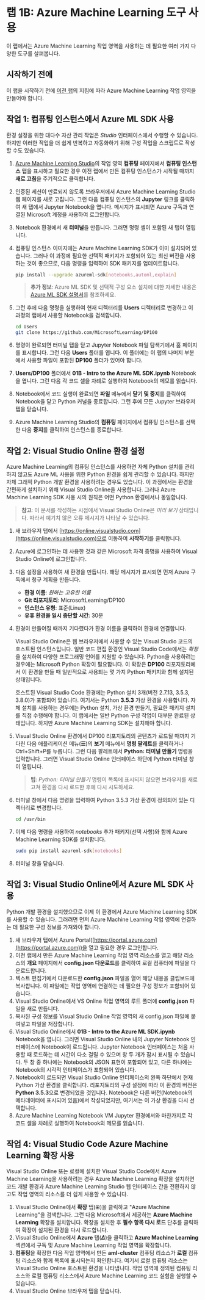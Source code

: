 ﻿# 랩 1B: Azure Machine Learning 도구 사용

이 랩에서는 Azure Machine Learning 작업 영역을 사용하는 데 필요한 여러 가지 다양한 도구를 살펴봅니다.

## 시작하기 전에

이 랩을 시작하기 전에 [이전 랩](Lab01A.md)의 지침에 따라 Azure Machine Learning 작업 영역을 만들어야 합니다.

## 작업 1: 컴퓨팅 인스턴스에서 Azure ML SDK 사용

환경 설정을 위한 대다수 자산 관리 작업은 *Studio* 인터페이스에서 수행할 수 있습니다. 하지만 이러한 작업을 더 쉽게 반복하고 자동화하기 위해 구성 작업을 스크립트로 작성할 수도 있습니다.

1. [Azure Machine Learning Studio](https://ml.azure.com)의 작업 영역 **컴퓨팅** 페이지에서 **컴퓨팅 인스턴스** 탭을 표시하고 필요한 경우 이전 랩에서 만든 컴퓨팅 인스턴스가 시작될 때까지 **새로 고침**을 주기적으로 클릭합니다.
2. 인증된 세션이 만료되지 않도록 브라우저에서 Azure Machine Learning Studio 웹 페이지를 새로 고칩니다. 그런 다음 컴퓨팅 인스턴스의 **Jupyter** 링크를 클릭하여 새 탭에서 Jupyter Notebook을 엽니다. 메시지가 표시되면 Azure 구독과 연결된 Microsoft 계정을 사용하여 로그인합니다.
3. Notebook 환경에서 새 **터미널**을 만듭니다. 그러면 명령 셸이 포함된 새 탭이 열립니다.
4. 컴퓨팅 인스턴스 이미지에는 Azure Machine Learning SDK가 이미 설치되어 있습니다. 그러나 이 과정에 필요한 선택적 패키지가 포함되어 있는 최신 버전을 사용하는 것이 좋으므로, 다음 명령을 입력하여 SDK 패키지를 업데이트합니다.

    ```bash
    pip install --upgrade azureml-sdk[notebooks,automl,explain]
    ```

    > **추가 정보**: Azure ML SDK 및 선택적 구성 요소 설치에 대한 자세한 내용은 [Azure ML SDK 설명서](https://docs.microsoft.com/python/api/overview/azure/ml/install?view=azure-ml-py)를 참조하세요.

5. 그런 후에 다음 명령을 실행하여 현재 디렉터리를 **Users** 디렉터리로 변경하고 이 과정의 랩에서 사용할 Notebook을 검색합니다.

    ```bash
    cd Users
    git clone https://github.com/MicrosoftLearning/DP100
    ```

6. 명령이 완료되면 터미널 탭을 닫고 Jupyter Notebook 파일 탐색기에서 홈 페이지를 표시합니다. 그런 다음 **Users** 폴더를 엽니다. 이 폴더에는 이 랩의 나머지 부분에서 사용할 파일이 포함된 **DP100** 폴더가 있어야 합니다.
7. **Users/DP100** 폴더에서 **01B - Intro to the Azure ML SDK.ipynb** Notebook을 엽니다. 그런 다음 각 코드 셀을 차례로 실행하여 Notebook의 메모를 읽습니다.
8. Notebook에서 코드 실행이 완료되면 **파일** 메뉴에서 **닫기 및 중지**를 클릭하여 Notebook을 닫고 Python 커널을 종료합니다. 그런 후에 모든 Jupyter 브라우저 탭을 닫습니다.
9. Azure Machine Learning Studio의 **컴퓨팅** 페이지에서 컴퓨팅 인스턴스를 선택한 다음 **중지**를 클릭하여 인스턴스를 종료합니다.

## 작업 2: Visual Studio Online 환경 설정

Azure Machine Learning의 컴퓨팅 인스턴스를 사용하면 자체 Python 설치를 관리하지 않고도 Azure ML 사용을 위한 Python 환경을 쉽게 관리할 수 있습니다. 하지만 자체 그래픽 Python 개발 환경을 사용하려는 경우도 있습니다. 이 과정에서는 환경을 간편하게 설치하기 위해 Visual Studio Online을 사용합니다. 그러나 Azure Machine Learning SDK 사용 시의 원칙은 어떤 Python 환경에서나 동일합니다.

> **참고**: 이 문서를 작성하는 시점에서 Visual Studio Online은 *미리 보기* 상태입니다. 따라서 예기치 않은 오류 메시지가 나타날 수 있습니다.

1. 새 브라우저 탭에서 [https://online.visualstudio.com](https://online.visualstudio.com)으로 이동하여 **시작하기**를 클릭합니다.
2. Azure에 로그인하는 데 사용한 것과 같은 Microsoft 자격 증명을 사용하여 Visual Studio Online에 로그인합니다.
3. 다음 설정을 사용하여 새 환경을 만듭니다. 해당 메시지가 표시되면 먼저 Azure 구독에서 청구 계획을 만듭니다.
    - **환경 이름**: *원하는 고유한 이름*
    - **Git 리포지토리**: MicrosoftLearning/DP100
    - **인스턴스 유형**: 표준(Linux)
    - **유휴 환경을 일시 중단할 시간**: 30분
4. 환경이 만들어질 때까지 기다렸다가 환경 이름을 클릭하여 환경에 연결합니다.

    Visual Studio Online은 웹 브라우저에서 사용할 수 있는 Visual Studio 코드의 호스트된 인스턴스입니다. 일반 코드 편집 환경인 Visual Studio Code에서는 *확장*을 설치하여 다양한 프로그래밍 언어를 지원할 수 있습니다. Python을 사용하려는 경우에는 Microsoft Python 확장이 필요합니다. 이 확장은 **DP100** 리포지토리에서 이 환경을 만들 때 일반적으로 사용되는 몇 가지 Python 패키지와 함께 설치된 상태입니다.

    호스트된 Visual Studio Code 환경에는 Python 설치 3개(버전 2.7.13, 3.5.3, 3.8.0)가 포함되어 있습니다. 여기서는 Python **3.5.3** 가상 환경을 사용합니다. 자체 설치를 사용하는 경우에는 Python 설치, 가상 환경 만들기, 필요한 패키지 설치를 직접 수행해야 합니다. 이 랩에서는 일반 Python 구성 작업이 대부분 완료된 상태입니다. 하지만 Azure Machine Learning SDK는 설치해야 합니다.

5. Visual Studio Online 환경에서 DP100 리포지토리의 콘텐츠가 로드될 때까지 기다린 다음 애플리케이션 메뉴(**&#9776;**)의 **보기** 메뉴에서 **명령 팔레트**를 클릭하거나 Ctrl+Shift+P를 누릅니다. 그런 다음 팔레트에서 **Python: 터미널 만들기** 명령을 입력합니다. 그러면 Visual Studio Online 인터페이스 하단에 Python 터미널 창이 열립니다.

    > **팁**: *Python: 터미널 만들기* 명령이 목록에 표시되지 않으면 브라우저를 새로 고쳐 환경을 다시 로드한 후에 다시 시도하세요.

6. 터미널 창에서 다음 명령을 입력하여 Python 3.5.3 가상 환경이 정의되어 있는 디렉터리로 변경합니다.

    ````bash
    cd /usr/bin
    ````

7. 이제 다음 명령을 사용하여 *notebooks* 추가 패키지(선택 사항)와 함께 Azure Machine Learning SDK를 설치합니다.

    ```bash
    sudo pip install azureml-sdk[notebooks]
    ```

8. 터미널 창을 닫습니다.

## 작업 3: Visual Studio Online에서 Azure ML SDK 사용

Python 개발 환경을 설치했으므로 이제 이 환경에서 Azure Machine Learning SDK를 사용할 수 있습니다. 그러려면 먼저 Azure Machine Learning 작업 영역에 연결하는 데 필요한 구성 정보를 가져와야 합니다.

1. 새 브라우저 탭에서 Azure Portal([https://portal.azure.com](https://portal.azure.com))을 열고 필요한 경우 로그인합니다.
2. 이전 랩에서 만든 Azure Machine Learning 작업 영역 리소스를 열고 해당 리소스의 **개요** 페이지에서 **config.json 다운로드**를 클릭하여 로컬 컴퓨터에 파일을 다운로드합니다.
3. 텍스트 편집기에서 다운로드한 **config.json** 파일을 열어 해당 내용을 클립보드에 복사합니다. 이 파일에는 작업 영역에 연결하는 데 필요한 구성 정보가 포함되어 있습니다.
4. Visual Studio Online에서 VS Online 작업 영역의 루트 폴더에 **config.json** 파일을 새로 만듭니다.
5. 복사된 구성 정보를 Visual Studio Online 작업 영역의 새 config.json 파일에 붙여넣고 파일을 저장합니다.
6. Visual Studio Online에서 **01B - Intro to the Azure ML SDK.ipynb** Notebook을 엽니다. 그러면 Visual Studio Online 내의 Jupyter Notebook 인터페이스에 Notebook이 로드됩니다. Jupyter Notebook 인터페이스는 처음 사용할 때 로드하는 데 시간이 다소 걸릴 수 있으며 창 두 개가 잠시 표시될 수 있습니다. 두 창 중 하나에는 Notebook의 JSON 표현이 포함되어 있고, 다른 하나에는 Notebook의 시각적 인터페이스가 포함되어 있습니다.
7. Notebook이 로드되면 Visual Studio Online 인터페이스의 왼쪽 하단에서 현재 Python 가상 환경을 클릭합니다. 리포지토리의 구성 설정에 따라 이 환경의 버전은 **Python 3.5.3**으로 변경되었을 것입니다. Notebook은 다른 버전(Notebook의 메타데이터에 표시되어 있음)에서 작성되었지만, 여기서는 이 가상 환경을 다시 선택합니다.
8. Azure Machine Learning Notebook VM Jupyter 환경에서와 마찬가지로 각 코드 셀을 차례로 실행하여 Notebook의 메모를 읽습니다.

## 작업 4: Visual Studio Code Azure Machine Learning 확장 사용

Visual Studio Online 또는 로컬에 설치한 Visual Studio Code에서 Azure Machine Learning을 사용하려는 경우 Azure Machine Learning 확장을 설치하면 코드 개발 환경과 Azure Machine Learning Studio 웹 인터페이스 간을 전환하지 않고도 작업 영역의 리소스를 더 쉽게 사용할 수 있습니다.

1. Visual Studio Online에서 **확장** 탭(&#8862;)을 클릭하고 "Azure Machine Learning"을 검색합니다. 그런 다음 Microsoft에서 제공하는 **Azure Machine Learning** 확장을 설치합니다. 확장을 설치한 후 **필수 항목 다시 로드** 단추를 클릭하여 확장이 설치된 환경을 다시 로드합니다.
2. Visual Studio Online에서 **Azure** 탭(***&Delta;***)을 클릭하고 **Azure Machine Learning** 섹션에서 구독 및 Azure Machine Learning 작업 영역을 확장합니다.
3. **컴퓨팅**을 확장한 다음 작업 영역에서 만든 **aml-cluster** 컴퓨팅 리소스가 **로컬** 컴퓨팅 리소스와 함께 목록에 표시되는지 확인합니다. 여기서 로컬 컴퓨팅 리소스는 Visual Studio Online 호스트된 환경을 나타냅니다. 작업 영역에 정의된 컴퓨팅 리소스와 로컬 컴퓨팅 리소스에서 Azure Machine Learning 코드 실험을 실행할 수 있습니다.
4. Visual Studio Online 브라우저 탭을 닫습니다.
